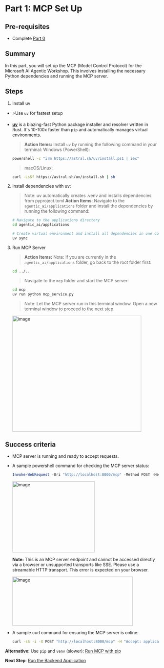# Part 1: MCP Set Up

## Pre-requisites
- Complete [Part 0](../SETUP.md)

## Summary
In this part, you will set up the MCP (Model Control Protocol) for the Microsoft AI Agentic Workshop. This involves installing the necessary Python dependencies and running the MCP server.

## Steps
1. Install uv

- ⚡Use `uv` for fastest setup

- [**uv**](https://github.com/astral-sh/uv) is a blazing-fast Python package installer and resolver written in Rust. It's 10-100x faster than `pip` and automatically manages virtual environments.

    > **Action Items:**
    > Install `uv` by running the following command in your terminal:
    > Windows (PowerShell):
    ```bash
    powershell -c "irm https://astral.sh/uv/install.ps1 | iex"
    ```
    > macOS/Linux:
    ```bash
    curl -LsSf https://astral.sh/uv/install.sh | sh
    ```

2. Install dependencies with uv:

    > Note: uv automatically creates .venv and installs dependencies from pyproject.toml
    > **Action Items**:
    > Navigate to the `agentic_ai/applications` folder and install the dependencies by running the following command:
    ```bash
    # Navigate to the applications directory
    cd agentic_ai/applications

    # Create virtual environment and install all dependencies in one command
    uv sync
    ```
2. Run MCP Server

    > **Action Items:**
    > Note: If you are currently in the `agentic_ai/applications` folder, go back to the root folder first:
    ```bash
    cd ../..
    ```
    > Navigate to the `mcp` folder and start the MCP server:
    ```bash
    cd mcp
    uv run python mcp_service.py
    ```
    > Note: Let the MCP server run in this terminal window. Open a new terminal window to proceed to the next step.
    <img width="422" height="379" alt="image" src="https://github.com/user-attachments/assets/fe7d7f17-1d96-4718-af31-c8f927b21619" />

## Success criteria
- MCP server is running and ready to accept requests.
- A sample powershell command for checking the MCP server status:  
    ```powershell
    Invoke-WebRequest -Uri "http://localhost:8000/mcp" -Method POST -Headers @{Accept="application/json, text/event-stream";"Content-Type"="application/json"} -Body               '{"jsonrpc":"2.0","id":"init-1","method":"initialize","params":{"protocolVersion":"2024-11-05","capabilities":{},"clientInfo":{"name":"curl","version":"8"}}}'
    ```
    <img width="269" height="232" alt="image" src="https://github.com/user-attachments/assets/b1dd58f8-68ff-4acd-9e29-df8b4d414808" />
    
    **Note:** This is an MCP server endpoint and cannot be accessed directly via a browser or unsupported transports like SSE. Please use a streamable HTTP transport. This error is expected on your browser.
  
    <img width="394" height="160" alt="image" src="https://github.com/user-attachments/assets/268b8b2b-9952-4aa0-9b9d-5085016ec130" />

 - A sample curl command for ensuring the MCP server is online:
    ```bash
    curl -sS -i -X POST "http://localhost:8000/mcp" -H "Accept: application/json, text/event-stream" -H 'Content-Type: application/json'  --data '{"jsonrpc":"2.0","id":"init-            1","method":"initialize", "params":{"protocolVersion":"2024-11-05","capabilities":{}, "clientInfo":{"name":"curl","version":"8"}}}'`
    ```

  
**Alternative**: Use `pip` and `venv` (slower): [Run MCP with pip](01_mcp_pip.md)

**Next Step**: [Run the Backend Application](02_backend_uv.md)
